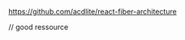 https://github.com/acdlite/react-fiber-architecture

// good ressource

<!-- Great! Let’s break down Fiber, Virtual DOM, and Reconciliation in React in detail — these are core concepts that power React's rendering system, especially in React 16 and beyond.

🧠 1. Virtual DOM (VDOM)
What is it?
The Virtual DOM is a lightweight in-memory representation of the actual DOM (browser’s Document Object Model). React uses it to optimize and manage UI updates.

How it works:
**React creates a Virtual DOM tree based on your JSX.
**When your state or props change, a new VDOM is created.
**React diffs the new VDOM with the previous one (diffing algorithm).
**React calculates the minimum number of changes and applies them to the real DOM. -->
<!-- 
Why use Virtual DOM?
**Performance: Manipulating the real DOM is slow. Virtual DOM operations are fast because they happen in memory.
**Declarative UI: You declare what UI should look like, and React figures out how to efficiently update it.
 -->




<!-- 
🔄 2. Reconciliation
What is it?
Reconciliation is the process where React compares the new VDOM with the old one (diffing) and updates the real DOM accordingly.

Key Features:
**React assumes components with the same key or type are the same and only updates what's changed.
**Elements with different types are completely replaced.
**Keys help React identify which items have changed, been added, or removed (important in lists).

Example:
<ul>
  <li key="1">Apple</li>
  <li key="2">Banana</li>
</ul>
If Banana becomes Mango and the key stays "2", React will only change the text, not recreate the entire node.
 -->





<!-- 🧵 3. React Fiber
What is Fiber?
Fiber is the reconciliation engine introduced in React 16. It replaces the older stack-based algorithm with an interruptible, asynchronous architecture.

Why was Fiber introduced?
**To allow splitting rendering work into units.
**To make rendering interruptible and pausable.
**To support concurrent rendering (a major feature in React 18+). -->

<!-- 
How Fiber Works (Simplified):
**React breaks rendering work into “units of work” called fibers.
**It builds a tree of fiber nodes (each corresponds to a React element/component).
**These units can be paused, resumed, and reused, making it possible to defer less important updates.
**Once the work is done, React commits the changes to the real DOM. -->


<!-- Real-life Analogy:
**Virtual DOM is like a blueprint for a house.
**Reconciliation is like comparing the old blueprint to a new one to see what changed.
**Fiber is like a project manager who can pause and prioritize tasks (e.g., paint kitchen before fixing the roof), improving overall efficiency. -->



